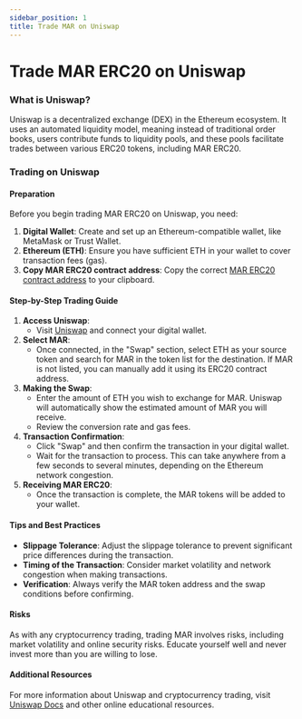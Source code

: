 ```yaml
---
sidebar_position: 1
title: Trade MAR on Uniswap
---
```


# Trade MAR ERC20 on Uniswap

### What is Uniswap?

Uniswap is a decentralized exchange (DEX) in the Ethereum ecosystem. It uses an automated liquidity model, meaning instead of traditional order books, users contribute funds to liquidity pools, and these pools facilitate trades between various ERC20 tokens, including MAR ERC20.

### Trading on Uniswap

#### Preparation
Before you begin trading MAR ERC20 on Uniswap, you need:

1. **Digital Wallet**: Create and set up an Ethereum-compatible wallet, like MetaMask or Trust Wallet.
2. **Ethereum (ETH)**: Ensure you have sufficient ETH in your wallet to cover transaction fees (gas).
3. **Copy MAR ERC20 contract address**: Copy the correct [MAR ERC20 contract address](/docs/learn/mar-erc20/specifications) to your clipboard.

#### Step-by-Step Trading Guide
1. **Access Uniswap**:
   - Visit [Uniswap](https://app.uniswap.org) and connect your digital wallet.
2. **Select MAR**: 
   - Once connected, in the "Swap" section, select ETH as your source token and search for MAR in the token list for the destination. If MAR is not listed, you can manually add it using its ERC20 contract address.
3. **Making the Swap**:
   - Enter the amount of ETH you wish to exchange for MAR. Uniswap will automatically show the estimated amount of MAR you will receive.
   - Review the conversion rate and gas fees.
4. **Transaction Confirmation**:
   - Click "Swap" and then confirm the transaction in your digital wallet.
   - Wait for the transaction to process. This can take anywhere from a few seconds to several minutes, depending on the Ethereum network congestion.
5. **Receiving MAR ERC20**: 
   - Once the transaction is complete, the MAR tokens will be added to your wallet.

#### Tips and Best Practices
- **Slippage Tolerance**: Adjust the slippage tolerance to prevent significant price differences during the transaction.
- **Timing of the Transaction**: Consider market volatility and network congestion when making transactions.
- **Verification**: Always verify the MAR token address and the swap conditions before confirming.

#### Risks
As with any cryptocurrency trading, trading MAR involves risks, including market volatility and online security risks. Educate yourself well and never invest more than you are willing to lose.

#### Additional Resources
For more information about Uniswap and cryptocurrency trading, visit [Uniswap Docs](https://docs.uniswap.org) and other online educational resources.

